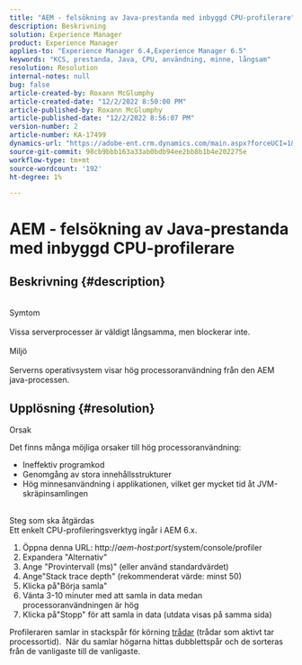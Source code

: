 ```yaml
---
title: "AEM - felsökning av Java-prestanda med inbyggd CPU-profilerare"
description: Beskrivning
solution: Experience Manager
product: Experience Manager
applies-to: "Experience Manager 6.4,Experience Manager 6.5"
keywords: "KCS, prestanda, Java, CPU, användning, minne, långsam"
resolution: Resolution
internal-notes: null
bug: false
article-created-by: Roxann McGlumphy
article-created-date: "12/2/2022 8:50:00 PM"
article-published-by: Roxann McGlumphy
article-published-date: "12/2/2022 8:56:07 PM"
version-number: 2
article-number: KA-17499
dynamics-url: "https://adobe-ent.crm.dynamics.com/main.aspx?forceUCI=1&pagetype=entityrecord&etn=knowledgearticle&id=2b6ddadf-8272-ed11-9561-6045bd006079"
source-git-commit: 98cb9bbb163a33ab0bdb94ee2bb8b1b4e202275e
workflow-type: tm+mt
source-wordcount: '192'
ht-degree: 1%

---
```


# AEM - felsökning av Java-prestanda med inbyggd CPU-profilerare

## Beskrivning {#description}

<br>Symtom<br><br>
Vissa serverprocesser är väldigt långsamma, men blockerar inte.
<br><br>Miljö<br><br>
Serverns operativsystem visar hög processoranvändning från den AEM java-processen.




## Upplösning {#resolution}


Orsak

Det finns många möjliga orsaker till hög processoranvändning:

- Ineffektiv programkod
- Genomgång av stora innehållsstrukturer
- Hög minnesanvändning i applikationen, vilket ger mycket tid åt JVM-skräpinsamlingen

<br>Steg som ska åtgärdas<br>
Ett enkelt CPU-profileringsverktyg ingår i AEM 6.x.

1. Öppna denna URL: http://*aem-host:port*/system/console/profiler
2. Expandera &quot;Alternativ&quot;
3. Ange &quot;Provintervall (ms)&quot; (eller använd standardvärdet)
4. Ange&quot;Stack trace depth&quot; (rekommenderat värde: minst 50)
5. Klicka på&quot;Börja samla&quot;
6. Vänta 3-10 minuter med att samla in data medan processoranvändningen är hög
7. Klicka på&quot;Stopp&quot; för att samla in data (utdata visas på samma sida)


Profileraren samlar in stackspår för körning [trådar](https://docs.oracle.com/javase/tutorial/essential/concurrency/threads.html) (trådar som aktivt tar processortid).  När du samlar högarna hittas dubblettspår och de sorteras från de vanligaste till de vanligaste.
